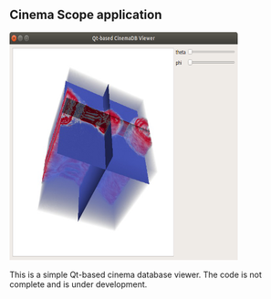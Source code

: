 ## Cinema Scope application

<img src="cinema_viewer.png" width="400" height="400">

This is a simple Qt-based cinema database viewer. The code is not complete and is under development. 
